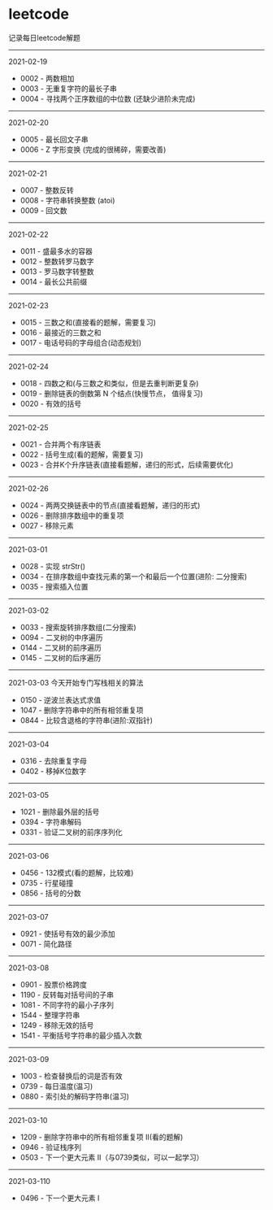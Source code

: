 # leetcode
记录每日leetcode解题
****
2021-02-19
- 0002 - 两数相加
- 0003 - 无重复字符的最长子串
- 0004 - 寻找两个正序数组的中位数 (还缺少进阶未完成)
****
2021-02-20
- 0005 - 最长回文子串
- 0006 - Z 字形变换 (完成的很稀碎，需要改善)
****
2021-02-21
- 0007 - 整数反转
- 0008 - 字符串转换整数 (atoi)
- 0009 - 回文数
****
2021-02-22
- 0011 - 盛最多水的容器
- 0012 - 整数转罗马数字
- 0013 - 罗马数字转整数
- 0014 - 最长公共前缀
****
2021-02-23
- 0015 - 三数之和(直接看的题解，需要复习)
- 0016 - 最接近的三数之和
- 0017 - 电话号码的字母组合(动态规划)
****
2021-02-24
- 0018 - 四数之和(与三数之和类似，但是去重判断更复杂)
- 0019 - 删除链表的倒数第 N 个结点(快慢节点， 值得复习)
- 0020 - 有效的括号
****
2021-02-25
- 0021 - 合并两个有序链表
- 0022 - 括号生成(看的题解，需要复习)
- 0023 - 合并K个升序链表(直接看题解，递归的形式，后续需要优化)
****
2021-02-26
- 0024 - 两两交换链表中的节点(直接看题解，递归的形式)
- 0026 - 删除排序数组中的重复项
- 0027 - 移除元素
****
2021-03-01
- 0028 - 实现 strStr()
- 0034 - 在排序数组中查找元素的第一个和最后一个位置(进阶: 二分搜索)
- 0035 - 搜索插入位置
****
2021-03-02
- 0033 - 搜索旋转排序数组(二分搜索)
- 0094 - 二叉树的中序遍历
- 0144 - 二叉树的前序遍历
- 0145 - 二叉树的后序遍历
****
2021-03-03
今天开始专门写栈相关的算法
- 0150 - 逆波兰表达式求值
- 1047 - 删除字符串中的所有相邻重复项
- 0844 - 比较含退格的字符串(进阶:双指针)
****
2021-03-04
- 0316 - 去除重复字母
- 0402 - 移掉K位数字
****
2021-03-05
- 1021 - 删除最外层的括号
- 0394 - 字符串解码
- 0331 - 验证二叉树的前序序列化
****
2021-03-06
- 0456 - 132模式(看的题解，比较难)
- 0735 - 行星碰撞
- 0856 - 括号的分数
****
2021-03-07
- 0921 - 使括号有效的最少添加
- 0071 - 简化路径
****
2021-03-08
- 0901 - 股票价格跨度
- 1190 - 反转每对括号间的子串
- 1081 - 不同字符的最小子序列
- 1544 - 整理字符串
- 1249 - 移除无效的括号
- 1541 - 平衡括号字符串的最少插入次数
****
2021-03-09
- 1003 - 检查替换后的词是否有效
- 0739 - 每日温度(温习)
- 0880 - 索引处的解码字符串(温习)
****
2021-03-10
- 1209 - 删除字符串中的所有相邻重复项 II(看的题解)
- 0946 - 验证栈序列
- 0503 - 下一个更大元素 Ⅱ（与0739类似，可以一起学习）
****
2021-03-110
- 0496 - 下一个更大元素 I